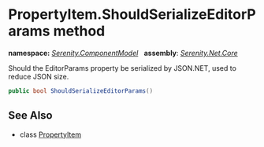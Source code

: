 # PropertyItem.ShouldSerializeEditorParams method
**namespace:** *[Serenity.ComponentModel](../../README.md#serenity.componentmodel-namespace)*   **assembly**: *[Serenity.Net.Core](../../README.md)*

Should the EditorParams property be serialized by JSON.NET, used to reduce JSON size.

```csharp
public bool ShouldSerializeEditorParams()
```

## See Also

* class [PropertyItem](../PropertyItem.md)